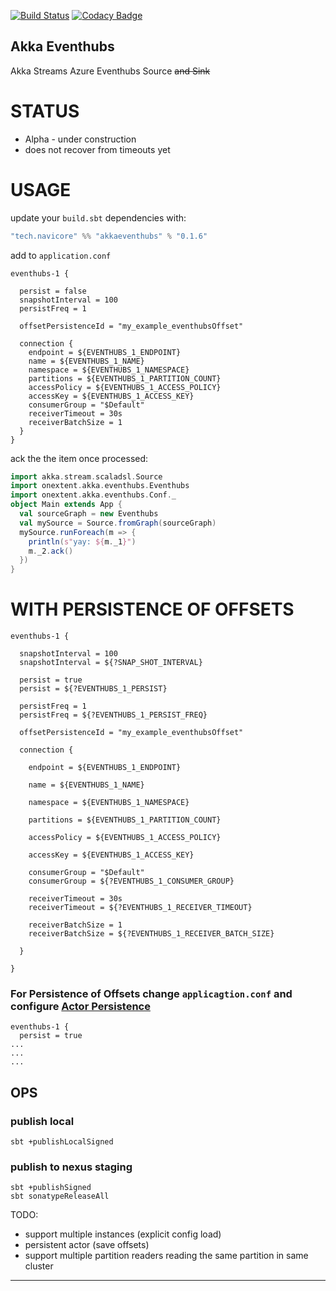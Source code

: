 [![Build Status](https://travis-ci.org/navicore/akka-eventhubs.svg?branch=master)](https://travis-ci.org/navicore/akka-eventhubs)
[![Codacy Badge](https://api.codacy.com/project/badge/Grade/e25a174959584265a3cbc7242c8acc78)](https://www.codacy.com/app/navicore/akka-eventhubs?utm_source=github.com&amp;utm_medium=referral&amp;utm_content=navicore/akka-eventhubs&amp;utm_campaign=Badge_Grade)

Akka Eventhubs
---

Akka Streams Azure Eventhubs Source ~~and Sink~~

# STATUS

 * Alpha - under construction
 * does not recover from timeouts yet

# USAGE

update your `build.sbt` dependencies with:

```scala
"tech.navicore" %% "akkaeventhubs" % "0.1.6"
```

add to `application.conf`

```
eventhubs-1 {

  persist = false
  snapshotInterval = 100
  persistFreq = 1

  offsetPersistenceId = "my_example_eventhubsOffset"

  connection {
    endpoint = ${EVENTHUBS_1_ENDPOINT}
    name = ${EVENTHUBS_1_NAME}
    namespace = ${EVENTHUBS_1_NAMESPACE}
    partitions = ${EVENTHUBS_1_PARTITION_COUNT}
    accessPolicy = ${EVENTHUBS_1_ACCESS_POLICY}
    accessKey = ${EVENTHUBS_1_ACCESS_KEY}
    consumerGroup = "$Default"
    receiverTimeout = 30s
    receiverBatchSize = 1
  }
}
```

ack the the item once processed:

```scala
import akka.stream.scaladsl.Source
import onextent.akka.eventhubs.Eventhubs
import onextent.akka.eventhubs.Conf._
object Main extends App {
  val sourceGraph = new Eventhubs
  val mySource = Source.fromGraph(sourceGraph)
  mySource.runForeach(m => {
    println(s"yay: ${m._1}")
    m._2.ack()
  })
}
```

# WITH PERSISTENCE OF OFFSETS

```
eventhubs-1 {

  snapshotInterval = 100
  snapshotInterval = ${?SNAP_SHOT_INTERVAL}

  persist = true
  persist = ${?EVENTHUBS_1_PERSIST}

  persistFreq = 1
  persistFreq = ${?EVENTHUBS_1_PERSIST_FREQ}

  offsetPersistenceId = "my_example_eventhubsOffset"

  connection {

    endpoint = ${EVENTHUBS_1_ENDPOINT}

    name = ${EVENTHUBS_1_NAME}

    namespace = ${EVENTHUBS_1_NAMESPACE}

    partitions = ${EVENTHUBS_1_PARTITION_COUNT}

    accessPolicy = ${EVENTHUBS_1_ACCESS_POLICY}

    accessKey = ${EVENTHUBS_1_ACCESS_KEY}

    consumerGroup = "$Default"
    consumerGroup = ${?EVENTHUBS_1_CONSUMER_GROUP}

    receiverTimeout = 30s
    receiverTimeout = ${?EVENTHUBS_1_RECEIVER_TIMEOUT}

    receiverBatchSize = 1
    receiverBatchSize = ${?EVENTHUBS_1_RECEIVER_BATCH_SIZE}

  }

}
```

### For Persistence of Offsets change `applicagtion.conf` and configure [Actor Persistence]

```
eventhubs-1 {
  persist = true
...
...
...
```


## OPS

### publish local

```console
sbt +publishLocalSigned
```

### publish to nexus staging

```console
sbt +publishSigned
sbt sonatypeReleaseAll
```

TODO:

* support multiple instances (explicit config load)
* persistent actor (save offsets)
* support multiple partition readers reading the same partition in same cluster

---
[Actor Persistence]:https://doc.akka.io/docs/akka/2.5.4/scala/persistence.html

